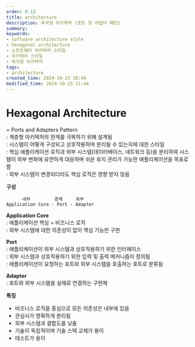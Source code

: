 ```yaml
---
order: 0.13
title: architecture
description: 육각형 아키텍처 (포트 및 어댑터 패턴)
summary:
keywords:
- software architecture style
- hexagonal architecture
- 소프트웨어 아카텍처 스타일
- 아키텍처 스타일
- 육각형 아키텍처
tags:
- architecture
created_time: 2024-10-23 10:44
modified_time: 2024-10-23 11:44
---
```


# Hexagonal Architecture
= Ports and Adapters Pattern  
: 계층형 아키텍처의 한계를 극복하기 위해 설계됨  
: 시스템이 어떻게 구성되고 상호작용하며 분리될 수 있는지에 대한 스타일  
: 핵심 애플리케이션 로직과 외부 시스템(데이터베이스, 네트워크 등)을 분리하여 시스템이 외부 변화에 유연하게 대응하며 쉬운 유지 관리가 가능한 애플리케이션을 목표로 함  
: 외부 시스템이 변경되더라도 핵심 로직은 영향 받지 않음

**구성**
```
      내부         경계     외부
Application Core - Port - Adapter
```

**Application Core**  
: 애플리케이션 핵심 = 비즈니스 로직  
: 외부 시스템에 대한 의존성이 없이 핵심 기능만 구현  

**Port**  
: 애플리케이션이 외부 시스템과 상호작용하기 위한 인터페이스  
: 외부 시스템과 상호작용하기 위한 입력 및 출력 메커니즘이 정의됨  
: 애플리케이션이 요청하는 포트와 외부 시스템을 호출하는 포트로 분류됨  

**Adapter**  
: 포트와 외부 시스템을 실제로 연결하는 구현체  


**특징**
- 비즈니스 로직을 중심으로 모든 의존성은 내부에 있음
- 관심사가 명확하게 분리됨
- 외부 시스템과 결합도를 낮춤
- 기술이 독립적이며 기술 스택 교체가 용이
- 테스트가 용이